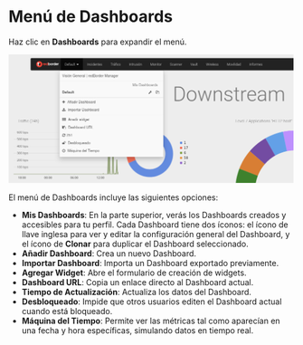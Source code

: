 # Menú de Dashboards

Haz clic en **Dashboards** para expandir el menú.

![Menú de opciones de Dashboard](images/dashboards_menu.es.png)

El menú de Dashboards incluye las siguientes opciones:

- **Mis Dashboards**: En la parte superior, verás los Dashboards creados y accesibles para tu perfil. Cada Dashboard tiene dos íconos: el ícono de llave inglesa para ver y editar la configuración general del Dashboard, y el ícono de **Clonar** para duplicar el Dashboard seleccionado.
- **Añadir Dashboard**: Crea un nuevo Dashboard.
- **Importar Dashboard**: Importa un Dashboard exportado previamente.
- **Agregar Widget**: Abre el formulario de creación de widgets.
- **Dashboard URL**: Copia un enlace directo al Dashboard actual.
- **Tiempo de Actualización**: Actualiza los datos del Dashboard.
- **Desbloqueado**: Impide que otros usuarios editen el Dashboard actual cuando está bloqueado.
- **Máquina del Tiempo**: Permite ver las métricas tal como aparecían en una fecha y hora específicas, simulando datos en tiempo real.
